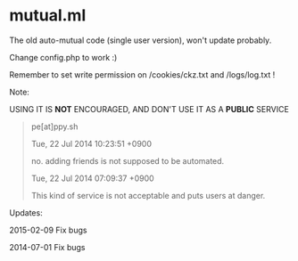 # mutual.ml
The old auto-mutual code (single user version), won't update probably.

Change config.php to work :)

Remember to set write permission on /cookies/ckz.txt and /logs/log.txt !

Note: 

USING IT IS **NOT** ENCOURAGED, AND DON'T USE IT AS A **PUBLIC** SERVICE

> pe[at]ppy.sh
> 
> Tue, 22 Jul 2014 10:23:51 +0900
> 
> no. adding friends is not supposed to be automated.
> 
> Tue, 22 Jul 2014 07:09:37 +0900
> 
> This kind of service is not acceptable and puts users at danger.

Updates: 

2015-02-09 Fix bugs

2014-07-01 Fix bugs
